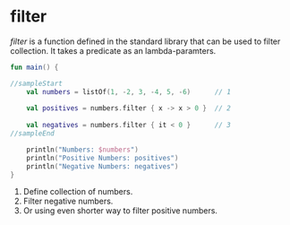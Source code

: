 # filter

*filter* is a function defined in the standard library that can be used to filter collection. It takes a predicate as an lambda-paramters. 

<div class="language-kotlin" theme="idea" data-min-compiler-version="1.3">

```kotlin
fun main() {

//sampleStart
    val numbers = listOf(1, -2, 3, -4, 5, -6)      // 1
    
    val positives = numbers.filter { x -> x > 0 }  // 2
    
    val negatives = numbers.filter { it < 0 }      // 3
//sampleEnd

    println("Numbers: $numbers")
    println("Positive Numbers: positives")
    println("Negative Numbers: negatives")
}
```

</div>

1. Define collection of numbers.
2. Filter negative numbers.
3. Or using even shorter way to filter positive numbers. 
